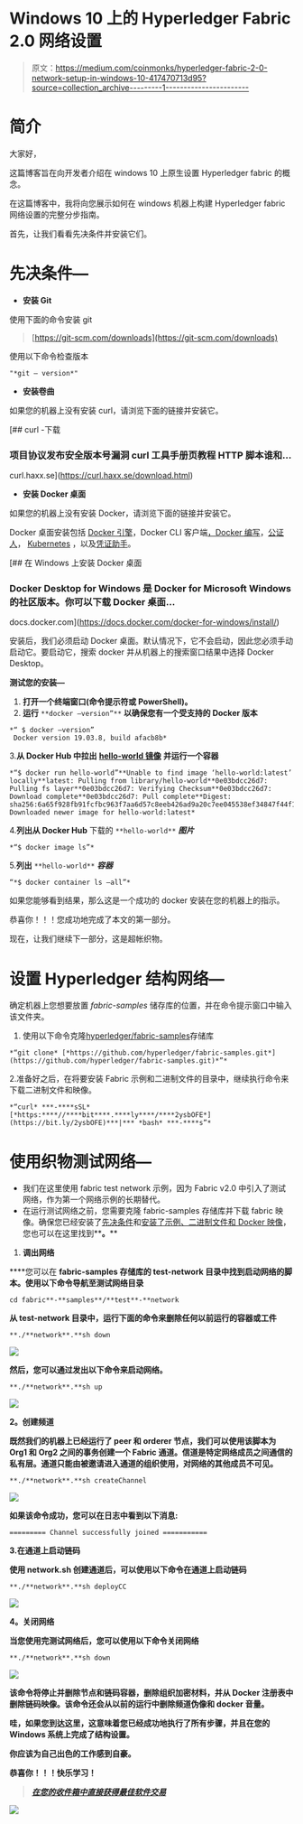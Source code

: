 # Windows 10 上的 Hyperledger Fabric 2.0 网络设置

> 原文：<https://medium.com/coinmonks/hyperledger-fabric-2-0-network-setup-in-windows-10-417470713d95?source=collection_archive---------1----------------------->

# **简介**

大家好，

这篇博客旨在向开发者介绍在 windows 10 上原生设置 Hyperledger fabric 的概念。

在这篇博客中，我将向您展示如何在 windows 机器上构建 Hyperledger fabric 网络设置的完整分步指南。

首先，让我们看看先决条件并安装它们。

# 先决条件—

*   **安装 Git**

使用下面的命令安装 git

> [https://git-scm.com/downloads](https://git-scm.com/downloads)

使用以下命令检查版本

```
"*git — version*"
```

*   **安装卷曲**

如果您的机器上没有安装 curl，请浏览下面的链接并安装它。

 [## curl -下载

### 项目协议发布安全版本号漏洞 curl 工具手册页教程 HTTP 脚本谁和…

curl.haxx.se](https://curl.haxx.se/download.html) 

*   **安装 Docker 桌面**

如果您的机器上没有安装 Docker，请浏览下面的链接并安装它。

Docker 桌面安装包括 [Docker 引擎](https://docs.docker.com/engine/)，Docker CLI 客户端[，Docker 编写](https://docs.docker.com/compose/)，[公证人](https://docs.docker.com/notary/getting_started/)， [Kubernetes](https://github.com/kubernetes/kubernetes/) ，以及[凭证助手](https://github.com/docker/docker-credential-helpers/)。

[](https://docs.docker.com/docker-for-windows/install/) [## 在 Windows 上安装 Docker 桌面

### Docker Desktop for Windows 是 Docker for Microsoft Windows 的社区版本。你可以下载 Docker 桌面…

docs.docker.com](https://docs.docker.com/docker-for-windows/install/) 

安装后，我们必须启动 Docker 桌面。默认情况下，它不会启动，因此您必须手动启动它。要启动它，搜索 docker 并从机器上的搜索窗口结果中选择 Docker Desktop。

**测试您的安装—**

1.  **打开一个终端窗口(命令提示符或 PowerShell)。**
2.  **运行** `**docker –version”**` **以确保您有一个受支持的 Docker 版本**

```
*“ $ docker –version”
 Docker version 19.03.8, build afacb8b*
```

3.**从 Docker Hub 中拉出** [**hello-world 镜像**](https://hub.docker.com/r/library/hello-world/) **并运行一个容器**

```
*“$ docker run hello-world”**Unable to find image ‘hello-world:latest’ locally**latest: Pulling from library/hello-world**0e03bdcc26d7: Pulling fs layer**0e03bdcc26d7: Verifying Checksum**0e03bdcc26d7: Download complete**0e03bdcc26d7: Pull complete**Digest: sha256:6a65f928fb91fcfbc963f7aa6d57c8eeb426ad9a20c7ee045538ef34847f44f1**Status: Downloaded newer image for hello-world:latest*
```

4.**列出从 Docker Hub** 下载的 `**hello-world**` ***图片***

```
*“$ docker image ls”*
```

5.**列出** `**hello-world**` ***容器***

```
“*$ docker container ls –all”*
```

如果您能够看到结果，那么这是一个成功的 docker 安装在您的机器上的指示。

恭喜你！！！您成功地完成了本文的第一部分。

现在，让我们继续下一部分，这是超帐织物。

# 设置 Hyperledger 结构网络—

确定机器上您想要放置 *fabric-samples* 储存库的位置，并在命令提示窗口中输入该文件夹。

1.  使用以下命令克隆[hyperledger/fabric-samples](https://github.com/hyperledger/fabric-samples)存储库

```
*“git clone* [*https://github.com/hyperledger/fabric-samples.git*](https://github.com/hyperledger/fabric-samples.git)*”*
```

2.准备好之后，在将要安装 Fabric 示例和二进制文件的目录中，继续执行命令来下载二进制文件和映像。

```
*“curl* ***-****sSL* [*https:****//****bit****.****ly****/****2ysbOFE*](https://bit.ly/2ysbOFE)***|*** *bash* ***-****s”*
```

# 使用织物测试网络—

*   我们在这里使用 fabric test network 示例，因为 Fabric v2.0 中引入了测试网络，作为第一个网络示例的长期替代。
*   在运行测试网络之前，您需要克隆 fabric-samples 存储库并下载 fabric 映像。确保您已经安装了[先决条件](https://hyperledger-fabric.readthedocs.io/en/release-2.0/prereqs.html)和[安装了示例、二进制文件和 Docker 映像](https://hyperledger-fabric.readthedocs.io/en/release-2.0/install.html)，您也可以在这里找到**[](https://hyperledger-fabric.readthedocs.io/en/release-2.0/getting_started.html)****。******

1.  ********调出网络********

****您可以在 **fabric-samples 存储库的 **test-network** 目录中找到启动网络的脚本。**使用以下命令导航至测试网络目录****

```
cd fabric**-**samples**/**test**-**network
```

**从 test-network 目录中，运行下面的命令来删除任何以前运行的容器或工件**

```
**./**network**.**sh down
```

**![](img/2dd01828c260b495cce057476cfa0c0c.png)**

**然后，您可以通过发出以下命令来启动网络。**

```
**./**network**.**sh up
```

**![](img/2c7235d699774529b4ae6f0259c1e0ca.png)**

****2。创建频道****

**既然我们的机器上已经运行了 peer 和 orderer 节点，我们可以使用该脚本为 Org1 和 Org2 之间的事务创建一个 Fabric 通道。信道是特定网络成员之间通信的私有层。通道只能由被邀请进入通道的组织使用，对网络的其他成员不可见。**

```
**./**network**.**sh createChannel
```

**![](img/f53f1313c7071b4d7707c1d85e9d52ed.png)**

**如果该命令成功，您可以在日志中看到以下消息:**

```
========= Channel successfully joined ===========
```

**3.**在通道上启动链码****

**使用 network.sh 创建通道后，可以使用以下命令在通道上启动链码**

```
**./**network**.**sh deployCC
```

**![](img/fbd63da309435669614e8de8f77b2aaa.png)**

****4。关闭网络****

**当您使用完测试网络后，您可以使用以下命令关闭网络**

```
**./**network**.**sh down
```

**![](img/741a45c6a66d54b50f90d3b942c1f221.png)**

**该命令将停止并删除节点和链码容器，删除组织加密材料，并从 Docker 注册表中删除链码映像。该命令还会从以前的运行中删除频道伪像和 docker 音量。**

**哇，如果您到达这里，这意味着您已经成功地执行了所有步骤，并且在您的 Windows 系统上完成了结构设置。**

**你应该为自己出色的工作感到自豪。**

**恭喜你！！！快乐学习！**

> **[*在您的收件箱中直接获得最佳软件交易*](https://coincodecap.com/?utm_source=coinmonks)**

**[![](img/2933d6da68ee9b0ff486bb30fac177de.png)](https://coincodecap.com/?utm_source=coinmonks)**